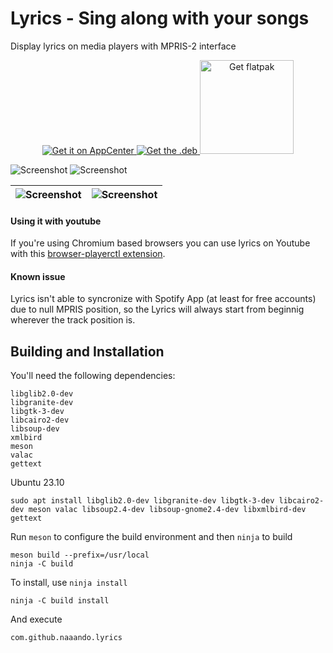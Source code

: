 # Lyrics - Sing along with your songs
Display lyrics on media players with MPRIS-2 interface

<p align=center>
    <a href='https://appcenter.elementary.io/com.github.naaando.lyrics/'>
        <img alt='Get it on AppCenter' src='https://appcenter.elementary.io/badge.svg'/>
    </a>
    <a href='https://github.com/naaando/lyrics/releases'>
        <img alt='Get the .deb' src='https://robertsanseries.github.io/ciano/img/badge.svg'/>
    </a>
    <a href='https://flathub.org/apps/details/com.github.naaando.lyrics'>
        <img alt='Get flatpak' width=150 src='https://flathub.org/assets/badges/flathub-badge-en.png'/>
    </a>
</p>

![Screenshot](data/screenshot-dark.png)
![Screenshot](data/screenshot.png)

|    ![Screenshot](data/screenshot-inactive.png)        |      ![Screenshot](data/screenshot-dark-inactive.png)      |
| -------------------------------------------- | ------------------------------------------------- |

#### Using it with youtube
If you're using Chromium based browsers you can use lyrics on Youtube with this [browser-playerctl extension](https://chrome.google.com/webstore/detail/browser-playerctl/ojjjidifjmbbckdjfiagdfdepbcmnicg).

#### Known issue
Lyrics isn't able to syncronize with Spotify App (at least for free accounts) due to null MPRIS position, so the Lyrics will always start from beginnig wherever the track position is.

## Building and Installation

You'll need the following dependencies:

    libglib2.0-dev
    libgranite-dev
    libgtk-3-dev
    libcairo2-dev
    libsoup-dev
    xmlbird
    meson
    valac
    gettext


Ubuntu 23.10

```shell
sudo apt install libglib2.0-dev libgranite-dev libgtk-3-dev libcairo2-dev meson valac libsoup2.4-dev libsoup-gnome2.4-dev libxmlbird-dev gettext
```

Run `meson` to configure the build environment and then `ninja` to build

    meson build --prefix=/usr/local
    ninja -C build

To install, use `ninja install`

    ninja -C build install

And execute

  `com.github.naaando.lyrics`
